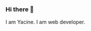 ### Hi there 👋
I am Yacine. I am web developer.

<!--
**ZebdaYacine/ZebdaYacine** is a ✨ _special_ ✨ repository because its `README.md` (this file) appears on your GitHub profile.

Here are some ideas to get you started:

- 🔭 I am working on web devolopment using vue js and node js.
- 🌱 I’m currently learning Qwik js and serverless technologies.
- 👯 I’m looking to collaborate on Flutter or KMM
- 🤔 Exploring new technologies and developing software solutions.
- 💬 chess,anime,movies 
- 📫 contact me on :zebdaadam1996@gmail.com 

-->

